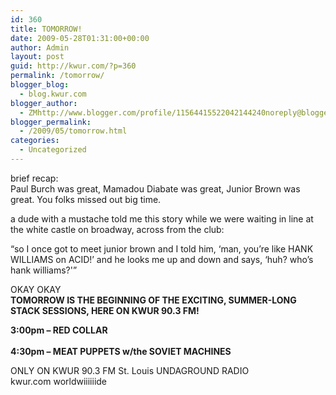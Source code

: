 ```yaml
---
id: 360
title: TOMORROW!
date: 2009-05-28T01:31:00+00:00
author: Admin
layout: post
guid: http://kwur.com/?p=360
permalink: /tomorrow/
blogger_blog:
  - blog.kwur.com
blogger_author:
  - ZMhttp://www.blogger.com/profile/11564415522042144240noreply@blogger.com
blogger_permalink:
  - /2009/05/tomorrow.html
categories:
  - Uncategorized
---
```

<div class="pf-content">
  <p>
    brief recap:<br />Paul Burch was great, Mamadou Diabate was great, Junior Brown was great. You folks missed out big time.
  </p>
  
  <p>
    a dude with a mustache told me this story while we were waiting in line at the white castle on broadway, across from the club:
  </p>
  
  <p>
    “so I once got to meet junior brown and I told him, ‘man, you’re like HANK WILLIAMS on ACID!’ and he looks me up and down and says, ‘huh? who’s hank williams?'”
  </p>
  
  <p>
    OKAY OKAY<br /><span style="font-weight:bold;">TOMORROW IS THE BEGINNING OF THE EXCITING, SUMMER-LONG STACK SESSIONS, HERE ON KWUR 90.3 FM!</span>
  </p>
  
  <p>
    <span style="font-weight:bold;">3:00pm – RED COLLAR</span><br /><br /><span style="font-weight:bold;">4:30pm – MEAT PUPPETS w/the SOVIET MACHINES</span>
  </p>
  
  <p>
  </p>
  
  <p>
    ONLY ON KWUR 90.3 FM St. Louis UNDAGROUND RADIO<br />kwur.com worldwiiiiiide
  </p>
</div>